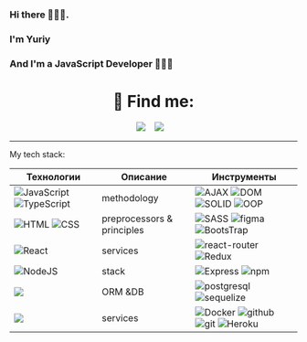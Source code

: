 <h3> Hi there 🙋🏼‍♂️. </h3>

<p>
 <h3> I'm Yuriy </h3> 
</p> 

<h3> And I'm a JavaScript Developer 👨🏼‍💻 </h3>

<h1 align="center"> 📲 Find me: </h1>
<p align="center" align='right'>
 <a target="_blank"href="https://t.me/yuriy_petrik"><img src="https://img.shields.io/badge/Telegram-2CA5E0?style=for-the-badge&logo=telegram&logoColor=white" /></a>&nbsp;&nbsp;&nbsp;
 <a target="_blank"href="mailto:yrii.petrik@gmail.com"><img src="https://img.shields.io/badge/Gmail-D14836?style=for-the-badge&logo=gmail&logoColor=white" /></a>&nbsp;&nbsp;&nbsp;
</p>

------------------------------

My tech stack:

Технологии | Описание | Инструменты
--- |------------------------------| ---
![JavaScript](https://img.shields.io/badge/javascript-%23323330.svg?style=for-the-badge&logo=javascript&logoColor=%23F7DF1E) ![TypeScript](https://img.shields.io/badge/typescript-%23007ACC.svg?style=for-the-badge&logo=typescript&logoColor=white) | 	methodology |![ AJAX ](https://img.shields.io/badge/ajax-20232A?style=for-the-badge) ![ DOM ](https://img.shields.io/badge/dom-20232A?style=for-the-badge) ![SOLID](https://img.shields.io/badge/solid-20232A?style=for-the-badge) ![OOP](https://img.shields.io/badge/oop-20232A?style=for-the-badge)
![HTML](https://img.shields.io/badge/HTML5-20232A?style=for-the-badge&logo=html5) ![CSS](https://img.shields.io/badge/CSS3-20232A?style=for-the-badge&logo=css3&logoColor=369AD6) | preprocessors & principles  | ![SASS](https://img.shields.io/badge/Sass-20232A?style=for-the-badge&logo=sass) ![figma](https://img.shields.io/badge/figma-20232A?style=for-the-badge&logo=figma) ![BootsTrap](https://img.shields.io/badge/Bootstrap-20232A?style=for-the-badge&logo=bootstrap)
![React](https://img.shields.io/badge/React-20232A?style=for-the-badge&logo=react) | services                    | ![react-router](https://img.shields.io/badge/React_Router-20232A?style=for-the-badge&logo=react-router) ![Redux](https://img.shields.io/badge/Redux-20232A?style=for-the-badge&logo=redux&logoColor=7749BD)
![NodeJS](https://img.shields.io/badge/node.js-20232A?style=for-the-badge&logo=node.js) | stack                       | ![Express](https://img.shields.io/badge/express.js-20232A?style=for-the-badge&logo=express) ![npm](https://img.shields.io/badge/npm-20232A?style=for-the-badge&logo=npm)
<img src="https://img.shields.io/badge/DATA-343434?style=for-the-badge&logo=MongoDB&logoColor=FBFBFB"/> | ORM &DB                     |![postgresql](https://img.shields.io/badge/postgresql-20232A?style=for-the-badge&logo=postgresql) ![sequelize](https://img.shields.io/badge/Sequelize-20232A?style=for-the-badge&logo=Sequelize)
<img src="https://img.shields.io/badge/Deploy-343434?style=for-the-badge&logo=Git&logoColor=FBFBFB"/> | services                    | ![Docker](https://img.shields.io/badge/docker-20232A?style=for-the-badge&logo=docker&logoColor=blue) ![github](https://img.shields.io/badge/github-20232A?style=for-the-badge&logo=github) ![git](https://img.shields.io/badge/git-20232A?style=for-the-badge&logo=git)  ![Heroku](https://img.shields.io/badge/heroku-20232A?style=for-the-badge&logo=heroku&logoColor=purple)
